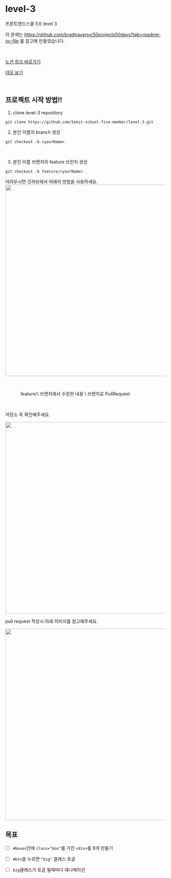 # level-3

프론트엔드스쿨 5조 level 3

이 문제는 https://github.com/bradtraversy/50projects50days?tab=readme-ov-file 를 참고해 만들었습니다.

<br>

[노션 링크 바로가기](https://www.notion.so/Level-3-a66d059b378c468c9d12be7491b250ac)

[데모 보기](https://50projects50days.com/projects/3d-background-boxes/)

<br>

## 프로젝트 시작 방법!!

1. clone level-3 repository

```
git clone https://github.com/tekit-school-five-member/level-3.git
```

2. 본인 이름의 branch 생성

```
git checkout -b <yourName>
```

<br>

3. 본인 이름 브랜치의 feature 브런치 생성

```
git checkout -b feature/<yourName>
```

어려우시면 깃허브에서 아래의 방법을 사용하세요. <br>
<img width="600px" src="https://github.com/tekit-school-five-member/level-3/assets/60402888/494198c6-db3c-4429-a76c-3077929bf6fe"/>

<br>

<ul>
  <ol>
     feature/\<yourName> 브랜치에서 수정한 내용 \<yourName> 브랜치로 PullRequest
  </ol>
</ul>

<br>

저장소 꼭 확인해주세요.

<img width="600px" src="https://github.com/tekit-school-five-member/level-3/assets/60402888/76d54486-3a57-43d3-96e3-bd6bb3f0ed61"/>

<br>

  pull request 작성시 아래 이미지를 참고해주세요.

<img width="600px" src="https://github.com/tekit-school-five-member/level-3/assets/60402888/270e9372-7b61-42db-9045-0f58ce6c3408"/>


<br>

## 목표

- [ ] <code>#boxes</code>안에 <code>class="box"</code>를 가진 <code>\<div></code>를 9개 만들기

- [ ] <code>#btn</code>을 누르면 <code>"big"</code> 클래스 토글
- [ ] <code>big</code>클래스가 토글 될때마다 애니메이션
